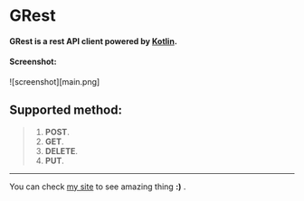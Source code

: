 **GRest**
===================

#### GRest is a rest API client powered by [Kotlin](https://kotlinlang.org/).

#### Screenshot:
![screenshot][main.png]

 Supported method:
-----------------
> 1. **POST**. 
> 2. **GET**.
> 3. **DELETE**.
> 4. **PUT**.

----------------------
You can check [my site](mg.heliohost.org) to see amazing thing **:)** .
